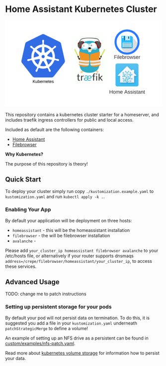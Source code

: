 # Home Assistant Kubernetes Cluster

![Architecture Diagram](./assets/home-server-kubernetes.png "Kubernetes Deployment")

This repository contains a kubernetes cluster starter for a homeserver, and includes traefik ingress controllers for public and local access.

Included as default are the following containers:

* [Home Assistant](https://www.home-assistant.io/)
* [Filebrowser](https://github.com/filebrowser/filebrowser)

**Why Kubernetes?**

The purpose of this repository is theory!

## Quick Start

To deploy your cluster simply run copy `./kustomization.example.yaml` to `kustomization.yaml` and run `kubectl apply -k .`.

### Enabling Your App

By default your application will be deployment on three hosts:

* `homeassistant` - this will be the homeassistant installation
* `filebrowser` - the will be filebrowser installation
* `avalanche` -

Please add `your_cluster_ip homeassistant filebrowser avalanche` to your /etc/hosts file, or alternatively if your router supports dnsmaqs `address=/crepe/filebrowser/homeassistant/your_cluster_ip`, to access these services.

<!-- When trying to access home assistant for the first time you will receive a 400 Bad Request Response. This is because, [by default](https://www.home-assistant.io/integrations/http/) home assistant blocks access via proxies, so we'll need to modify the configuration.yaml to allow access to it. We can do this automatically by running the `sh ./scripts/enable_hass_ingress.sh` -->

## Advanced Usage

TODO: change me to patch instructions
### Setting up persistent storage for your pods

By default your pod will not persist data on termination. To do this, it is suggested you add a file in your `kustomization.yaml` underneath `patchStrategicMerge` to define a volume!

An example of setting up an NFS drive as a persistent can be found in [custom/examples/nfs-patch.yaml](./custom/examples/nfs-patch.yaml).

Read more about [kubernetes volume storage](https://kubernetes.io/docs/concepts/storage/) for information how to persist your data.




